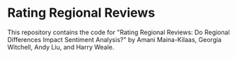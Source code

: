 # Rating Regional Reviews

This repository contains the code for "Rating Regional Reviews: Do Regional Differences Impact Sentiment Analysis?" by Amani Maina-Kilaas, Georgia Witchell, Andy Liu, and Harry Weale. 
